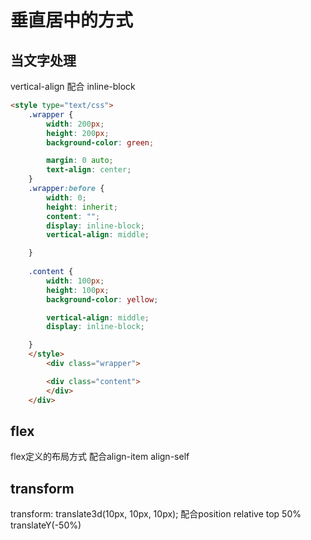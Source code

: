 # 垂直居中的方式

## 当文字处理
vertical-align 配合 inline-block

``` html
<style type="text/css">
	.wrapper {
        width: 200px;
        height: 200px;
        background-color: green;

        margin: 0 auto;        
        text-align: center;
    }
    .wrapper:before {
        width: 0;
        height: inherit;
        content: "";
        display: inline-block;
        vertical-align: middle;

    }
    
    .content {
        width: 100px;
        height: 100px;
        background-color: yellow;

        vertical-align: middle;
        display: inline-block;

    }
	</style>
    	<div class="wrapper">

        <div class="content">
        </div>
    </div>
```

## flex
flex定义的布局方式
配合align-item align-self

## transform
transform: translate3d(10px, 10px, 10px);
配合position relative
top 50%
translateY(-50%)